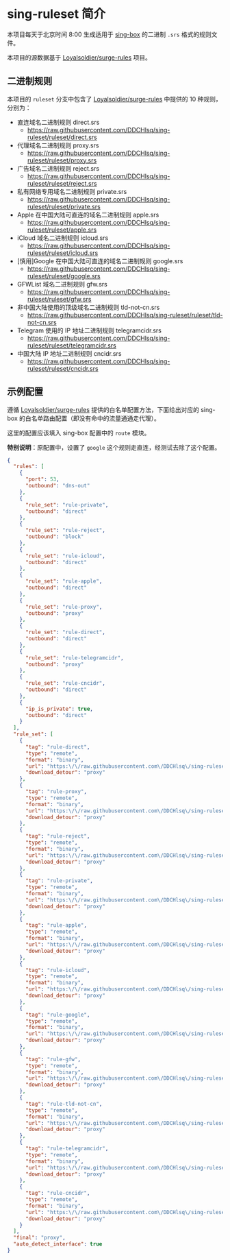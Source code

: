 # sing-ruleset 简介

本项目每天于北京时间 8:00 生成适用于 [sing-box](https://github.com/SagerNet/sing-box) 的二进制 `.srs` 格式的规则文件。

本项目的源数据基于 [Loyalsoldier/surge-rules](https://github.com/Loyalsoldier/surge-rules) 项目。

## 二进制规则

本项目的 `ruleset` 分支中包含了 [Loyalsoldier/surge-rules](https://github.com/Loyalsoldier/surge-rules) 中提供的 10 种规则，分别为：

- 直连域名二进制规则 direct.srs
  - https://raw.githubusercontent.com/DDCHlsq/sing-ruleset/ruleset/direct.srs
- 代理域名二进制规则 proxy.srs
  - https://raw.githubusercontent.com/DDCHlsq/sing-ruleset/ruleset/proxy.srs
- 广告域名二进制规则 reject.srs
  - https://raw.githubusercontent.com/DDCHlsq/sing-ruleset/ruleset/reject.srs
- 私有网络专用域名二进制规则 private.srs
  - https://raw.githubusercontent.com/DDCHlsq/sing-ruleset/ruleset/private.srs
- Apple 在中国大陆可直连的域名二进制规则 apple.srs
  - https://raw.githubusercontent.com/DDCHlsq/sing-ruleset/ruleset/apple.srs
- iCloud 域名二进制规则 icloud.srs
  - https://raw.githubusercontent.com/DDCHlsq/sing-ruleset/ruleset/icloud.srs
- \[慎用\]Google 在中国大陆可直连的域名二进制规则 google.srs
  - https://raw.githubusercontent.com/DDCHlsq/sing-ruleset/ruleset/google.srs
- GFWList 域名二进制规则 gfw.srs
  - https://raw.githubusercontent.com/DDCHlsq/sing-ruleset/ruleset/gfw.srs
- 非中国大陆使用的顶级域名二进制规则 tld-not-cn.srs
  - https://raw.githubusercontent.com/DDCHlsq/sing-ruleset/ruleset/tld-not-cn.srs
- Telegram 使用的 IP 地址二进制规则 telegramcidr.srs
  - https://raw.githubusercontent.com/DDCHlsq/sing-ruleset/ruleset/telegramcidr.srs
- 中国大陆 IP 地址二进制规则 cncidr.srs
  - https://raw.githubusercontent.com/DDCHlsq/sing-ruleset/ruleset/cncidr.srs

## 示例配置

遵循 [Loyalsoldier/surge-rules](https://github.com/Loyalsoldier/surge-rules) 提供的白名单配置方法，下面给出对应的 sing-box 的白名单路由配置（即没有命中的流量通通走代理）。

这里的配置应该填入 sing-box 配置中的 `route` 模块。

**特别说明**：原配置中，设置了 `google` 这个规则走直连，经测试去除了这个配置。

```json
{
  "rules": [
    {
      "port": 53,
      "outbound": "dns-out"
    },
    {
      "rule_set": "rule-private",
      "outbound": "direct"
    },
    {
      "rule_set": "rule-reject",
      "outbound": "block"
    },
    {
      "rule_set": "rule-icloud",
      "outbound": "direct"
    },
    {
      "rule_set": "rule-apple",
      "outbound": "direct"
    },
    {
      "rule_set": "rule-proxy",
      "outbound": "proxy"
    },
    {
      "rule_set": "rule-direct",
      "outbound": "direct"
    },
    {
      "rule_set": "rule-telegramcidr",
      "outbound": "proxy"
    },
    {
      "rule_set": "rule-cncidr",
      "outbound": "direct"
    },
    {
      "ip_is_private": true,
      "outbound": "direct"
    }
  ],
  "rule_set": [
    {
      "tag": "rule-direct",
      "type": "remote",
      "format": "binary",
      "url": "https:\/\/raw.githubusercontent.com\/DDCHlsq\/sing-ruleset\/ruleset\/direct.srs",
      "download_detour": "proxy"
    },
    {
      "tag": "rule-proxy",
      "type": "remote",
      "format": "binary",
      "url": "https:\/\/raw.githubusercontent.com\/DDCHlsq\/sing-ruleset\/ruleset\/proxy.srs",
      "download_detour": "proxy"
    },
    {
      "tag": "rule-reject",
      "type": "remote",
      "format": "binary",
      "url": "https:\/\/raw.githubusercontent.com\/DDCHlsq\/sing-ruleset\/ruleset\/reject.srs",
      "download_detour": "proxy"
    },
    {
      "tag": "rule-private",
      "type": "remote",
      "format": "binary",
      "url": "https:\/\/raw.githubusercontent.com\/DDCHlsq\/sing-ruleset\/ruleset\/private.srs",
      "download_detour": "proxy"
    },
    {
      "tag": "rule-apple",
      "type": "remote",
      "format": "binary",
      "url": "https:\/\/raw.githubusercontent.com\/DDCHlsq\/sing-ruleset\/ruleset\/apple.srs",
      "download_detour": "proxy"
    },
    {
      "tag": "rule-icloud",
      "type": "remote",
      "format": "binary",
      "url": "https:\/\/raw.githubusercontent.com\/DDCHlsq\/sing-ruleset\/ruleset\/icloud.srs",
      "download_detour": "proxy"
    },
    {
      "tag": "rule-google",
      "type": "remote",
      "format": "binary",
      "url": "https:\/\/raw.githubusercontent.com\/DDCHlsq\/sing-ruleset\/ruleset\/google.srs",
      "download_detour": "proxy"
    },
    {
      "tag": "rule-gfw",
      "type": "remote",
      "format": "binary",
      "url": "https:\/\/raw.githubusercontent.com\/DDCHlsq\/sing-ruleset\/ruleset\/gfw.srs",
      "download_detour": "proxy"
    },
    {
      "tag": "rule-tld-not-cn",
      "type": "remote",
      "format": "binary",
      "url": "https:\/\/raw.githubusercontent.com\/DDCHlsq\/sing-ruleset\/ruleset\/tld-not-cn.srs",
      "download_detour": "proxy"
    },
    {
      "tag": "rule-telegramcidr",
      "type": "remote",
      "format": "binary",
      "url": "https:\/\/raw.githubusercontent.com\/DDCHlsq\/sing-ruleset\/ruleset\/telegramcidr.srs",
      "download_detour": "proxy"
    },
    {
      "tag": "rule-cncidr",
      "type": "remote",
      "format": "binary",
      "url": "https:\/\/raw.githubusercontent.com\/DDCHlsq\/sing-ruleset\/ruleset\/cncidr.srs",
      "download_detour": "proxy"
    }
  ],
  "final": "proxy",
  "auto_detect_interface": true
}
```

